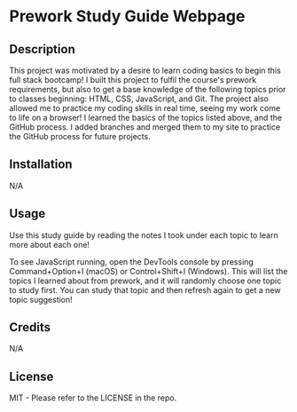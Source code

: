 # Prework Study Guide Webpage

## Description

This project was motivated by a desire to learn coding basics to begin this full stack bootcamp! I built this project to fulfil the course's prework requirements, but also to get a base knowledge of the following topics prior to classes beginning: HTML, CSS, JavaScript, and Git. The project also allowed me to practice my coding skills in real time, seeing my work come to life on a browser! I learned the basics of the topics listed above, and the GitHub process. I added branches and merged them to my site to practice the GitHub process for future projects.

## Installation

N/A

## Usage

Use this study guide by reading the notes I took under each topic to learn more about each one!

To see JavaScript running, open the DevTools console by pressing Command+Option+I (macOS) or Control+Shift+I (Windows). This will list the topics I learned about from prework, and it will randomly choose one topic to study first. You can study that topic and then refresh again to get a new topic suggestion!

## Credits

N/A

## License

MIT - Please refer to the LICENSE in the repo.
